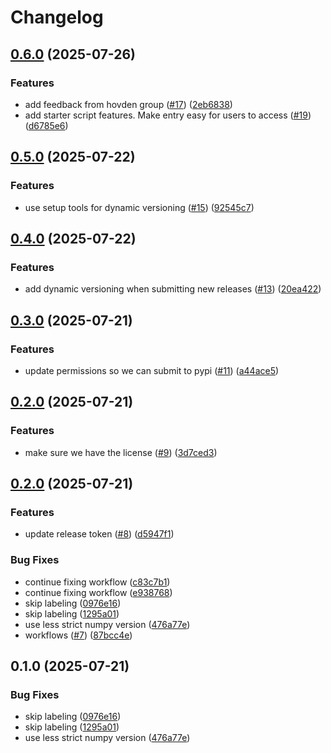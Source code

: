 # Changelog

## [0.6.0](https://github.com/jtschwar/Multi-Modal-2D-Data-Fusion/compare/v0.5.0...v0.6.0) (2025-07-26)


### Features

* add feedback from hovden group ([#17](https://github.com/jtschwar/Multi-Modal-2D-Data-Fusion/issues/17)) ([2eb6838](https://github.com/jtschwar/Multi-Modal-2D-Data-Fusion/commit/2eb6838fa4618c62c959b60ccc05dfa0407e7541))
* add starter script features. Make entry easy for users to access ([#19](https://github.com/jtschwar/Multi-Modal-2D-Data-Fusion/issues/19)) ([d6785e6](https://github.com/jtschwar/Multi-Modal-2D-Data-Fusion/commit/d6785e6e8349e5f8b210f3cd5040d05714bf818b))

## [0.5.0](https://github.com/jtschwar/Multi-Modal-2D-Data-Fusion/compare/v0.4.0...v0.5.0) (2025-07-22)


### Features

* use setup tools for dynamic versioning ([#15](https://github.com/jtschwar/Multi-Modal-2D-Data-Fusion/issues/15)) ([92545c7](https://github.com/jtschwar/Multi-Modal-2D-Data-Fusion/commit/92545c7754ee0c6575bfea2d9ecd64dc109353d1))

## [0.4.0](https://github.com/jtschwar/Multi-Modal-2D-Data-Fusion/compare/v0.3.0...v0.4.0) (2025-07-22)


### Features

* add dynamic versioning when submitting new releases ([#13](https://github.com/jtschwar/Multi-Modal-2D-Data-Fusion/issues/13)) ([20ea422](https://github.com/jtschwar/Multi-Modal-2D-Data-Fusion/commit/20ea4222699c3b4d658b4d54701f1ad5f3173963))

## [0.3.0](https://github.com/jtschwar/Multi-Modal-2D-Data-Fusion/compare/v0.2.0...v0.3.0) (2025-07-21)


### Features

* update permissions so we can submit to pypi ([#11](https://github.com/jtschwar/Multi-Modal-2D-Data-Fusion/issues/11)) ([a44ace5](https://github.com/jtschwar/Multi-Modal-2D-Data-Fusion/commit/a44ace52949fe8898caf2f1ae21c4d4777d86946))

## [0.2.0](https://github.com/jtschwar/Multi-Modal-2D-Data-Fusion/compare/v0.1.1...v0.2.0) (2025-07-21)


### Features

* make sure we have the license ([#9](https://github.com/jtschwar/Multi-Modal-2D-Data-Fusion/issues/9)) ([3d7ced3](https://github.com/jtschwar/Multi-Modal-2D-Data-Fusion/commit/3d7ced33be9592e0866dfc5468d10ad2d8b01d2f))

## [0.2.0](https://github.com/jtschwar/Multi-Modal-2D-Data-Fusion/compare/v0.1.0...v0.2.0) (2025-07-21)


### Features

* update release token ([#8](https://github.com/jtschwar/Multi-Modal-2D-Data-Fusion/issues/8)) ([d5947f1](https://github.com/jtschwar/Multi-Modal-2D-Data-Fusion/commit/d5947f16589321e2390641922a3b66f8bea4623c))


### Bug Fixes

* continue fixing workflow ([c83c7b1](https://github.com/jtschwar/Multi-Modal-2D-Data-Fusion/commit/c83c7b1fd58616f2d50b2fbd683bad200341c0b5))
* continue fixing workflow ([e938768](https://github.com/jtschwar/Multi-Modal-2D-Data-Fusion/commit/e9387688497a30772c07c63424977785d7676550))
* skip labeling ([0976e16](https://github.com/jtschwar/Multi-Modal-2D-Data-Fusion/commit/0976e1615381dc619052d0f3c50515db428b4e53))
* skip labeling ([1295a01](https://github.com/jtschwar/Multi-Modal-2D-Data-Fusion/commit/1295a013c61223fb66317b058f1688666f26b0e5))
* use less strict numpy version ([476a77e](https://github.com/jtschwar/Multi-Modal-2D-Data-Fusion/commit/476a77ec665640b9c9e878c581b8b3367cedd5d8))
* workflows ([#7](https://github.com/jtschwar/Multi-Modal-2D-Data-Fusion/issues/7)) ([87bcc4e](https://github.com/jtschwar/Multi-Modal-2D-Data-Fusion/commit/87bcc4e97d4562857462de4c7f5a7c8027d2e713))

## 0.1.0 (2025-07-21)


### Bug Fixes

* skip labeling ([0976e16](https://github.com/jtschwar/Multi-Modal-2D-Data-Fusion/commit/0976e1615381dc619052d0f3c50515db428b4e53))
* skip labeling ([1295a01](https://github.com/jtschwar/Multi-Modal-2D-Data-Fusion/commit/1295a013c61223fb66317b058f1688666f26b0e5))
* use less strict numpy version ([476a77e](https://github.com/jtschwar/Multi-Modal-2D-Data-Fusion/commit/476a77ec665640b9c9e878c581b8b3367cedd5d8))
